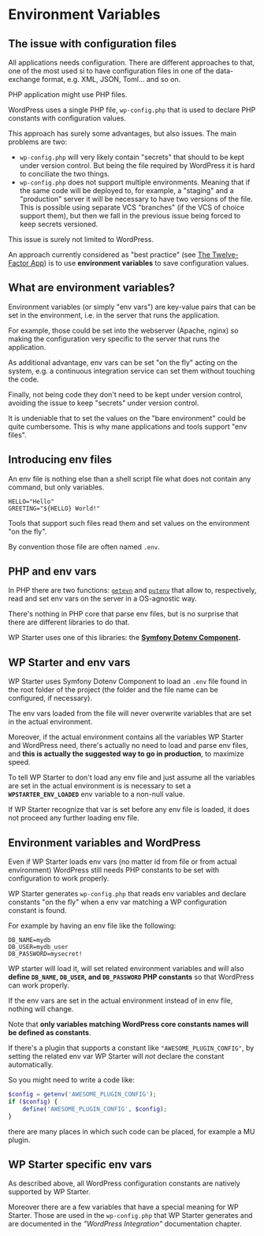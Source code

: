 # Environment Variables



## The issue with configuration files

All applications needs configuration. There are different approaches to that, one of the most used si to have configuration files in one of the data-exchange format, e.g. XML, JSON, Toml... and so on.

PHP application might use PHP files.

WordPress uses a single PHP file, `wp-config.php` that is used to declare PHP constants with configuration values.

This approach has surely some advantages, but also issues. The main problems are two:

- `wp-config.php` will very likely contain "secrets" that should to be kept under version control. But being the file required by WordPress it is hard to conciliate the two things.
- `wp-config.php` does not support multiple environments. Meaning that if the same code will be deployed to, for example, a "staging" and a "production" server it will be necessary to have two versions of the file. This is possible using separate VCS "branches" (if the VCS of choice support them), but then we fall in the previous issue being forced to keep secrets versioned.

This issue is surely not limited to WordPress.

An approach currently considered as "best practice" (see [The Twelve-Factor App](https://12factor.net/)) is to use **environment variables** to save configuration values.



## What are environment variables?

Environment variables (or simply "env vars") are key-value pairs that can be set in the environment, i.e. in the server that runs the application.

For example, those could be set into the webserver (Apache, nginx) so making the configuration very specific to the server that runs the application.

As additional advantage, env vars can be set "on the fly" acting on the system, e.g. a continuous integration service can set them without touching the code.

Finally, not being code they don't need to be kept under version control, avoiding the issue to keep "secrets" under version control.

It is undeniable that to set the values on the "bare environment" could be quite cumbersome. This is why mane applications and tools support "env files".



## Introducing env files

An env file is nothing else than a shell script file what does not contain any command, but only variables.

```shell
HELLO="Hello"
GREETING="${HELLO} World!"
```

Tools that support such files read them and set values on the environment "on the fly".

By convention those file are often named `.env`.



## PHP and env vars

In PHP there are two functions: [`getevn`](http://php.net/manual/en/function.getenv.php) and [`putenv`](http://php.net/manual/en/function.getenv.php) that allow to, respectively, read and set env vars on the server in a OS-agnostic way.

There's nothing in PHP core that parse env files, but is no surprise that there are different libraries to do that.

WP Starter uses one of this libraries: the **[Symfony Dotenv Component](https://symfony.com/doc/3.4/components/dotenv.html).**



## WP Starter and env vars

WP Starter uses Symfony Dotenv Component to load an `.env` file found in the root folder of the project (the folder and the file name can be configured, if necessary).

The env vars loaded from the file will never overwrite variables that are set in the actual environment.

Moreover, if the actual environment contains all the variables WP Starter and WordPress need, there's actually no need to load and parse env files, and **this is actually the suggested way to go in production**, to maximize speed.

To tell WP Starter to don't load any env file and just assume all the variables are set in the actual environment is is necessary to set a **`WPSTARTER_ENV_LOADED`** env variable to a non-null value.

If WP Starter recognize that var is set before any env file is loaded, it does not proceed any further loading env file.



## Environment variables and WordPress

Even if WP Starter loads env vars (no matter id from file or from actual environment) WordPress still needs PHP constants to be set with configuration to work properly.

WP Starter generates  `wp-config.php` that reads env variables and declare constants "on the fly" when a env var matching a WP configuration constant is found.

For example by having an env file like the following:

```shell
DB_NAME=mydb
DB_USER=mydb_user
DB_PASSWORD=mysecret!
```

WP starter will load it, will set related environment variables and will also **define `DB_NAME`, `DB_USER`, and `DB_PASSWORD` PHP constants** so that WordPress can work properly.

If the env vars are set in the actual environment instead of in env file, nothing will change.

Note that **only variables matching WordPress core constants names will be defined as constants**.

If there's a plugin that supports a constant like `"AWESOME_PLUGIN_CONFIG"`, by setting the related env var WP Starter will *not* declare the constant automatically.

So you might need to write a code like:

```php
$config = getenv('AWESOME_PLUGIN_CONFIG');
if ($config) {
    define('AWESOME_PLUGIN_CONFIG', $config);
}
```

there are many places in which such code can be placed, for example a MU plugin.



## WP Starter specific env vars

As described above, all WordPress configuration constants are natively supported by WP Starter.

Moreover there are a few variables that have a special meaning for WP Starter. Those are used in the `wp-config.php` that WP Starter generates and are documented in the *"WordPress Integration"* documentation chapter.
